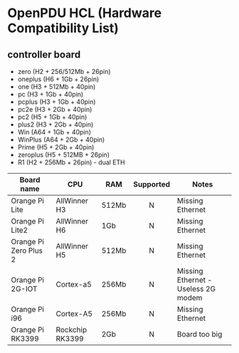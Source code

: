 # OpenPDU HCL (Hardware Compatibility List)

## controller board
- zero (H2 + 256/512Mb + 26pin)
- oneplus (H6 + 1Gb + 26pin)
- one (H3 + 512Mb + 40pin)
- pc (H3 + 1Gb + 40pin)
- pcplus (H3 + 1Gb + 40pin)
- pc2e (H3 + 2Gb + 40pin)
- pc2 (H5 + 1Gb + 40pin)
- plus2 (H3 + 2Gb + 40pin)
- Win (A64 + 1Gb + 40pin)
- WinPlus (A64 + 2Gb + 40pin)
- Prime (H5 + 2Gb + 40pin)
- zeroplus (H5 + 512MB + 26pin)
- R1 (H2 + 256Mb + 26pin) - dual ETH

| Board name            | CPU             | RAM   | Supported | Notes |
|-----------------------|-----------------|-------|:---------:|-------|
| Orange Pi Lite        | AllWinner H3    | 512Mb |     N     | Missing Ethernet                    |
| Orange Pi Lite2       | AllWinner H6    | 1Gb   |     N     | Missing Ethernet                    |
| Orange Pi Zero Plus 2 | AllWinner H5    | 512Mb |     N     | Missing Ethernet                    |
| Orange Pi 2G-IOT      | Cortex-a5       | 256Mb |     N     | Missing Ethernet - Useless 2G modem |
| Orange Pi i96         | Cortex-A5       | 256Mb |     N     | Missing Ethernet                    |
| Orange Pi RK3399      | Rockchip RK3399 | 2Gb   |     N     | Board too big                       |
